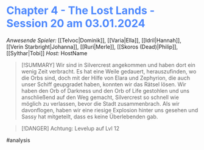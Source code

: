 # <font color = 4d88fd>Chapter 4 - The Lost Lands - Session 20 am 03.01.2024</font>

_Anwesende Spieler:_ [[Telvoc|Dominik]], [[Varia|Ella]], [[Idril|Hannah]], [[Verin Starbright|Johanna]], [[Ruri|Merle]], [[Skoros (Dead)|Philip]], [[Sylthar|Tobi]]
_Host:_ HostName

>[!SUMMARY]
>Wir sind in Silvercrest angekommen und haben dort ein wenig Zeit verbracht. Es hat eine Weile gedauert, herauszufinden, wo die Orbs sind, doch mit der Hilfe von Elara und Zephyrion, die auch unser Schiff geupgradet haben, konnten wir das Rätsel lösen. Wir haben den Orb of Darkness und den Orb of Life gestohlen und uns anschließend auf den Weg gemacht, Silvercrest so schnell wie möglich zu verlassen, bevor die Stadt zusammenbrach. Als wir davonflogen, haben wir eine riesige Explosion hinter uns gesehen und Sassy hat mitgeteilt, dass es keine Überlebenden gab.

>[!DANGER] Achtung: Levelup auf Lvl 12

#analysis